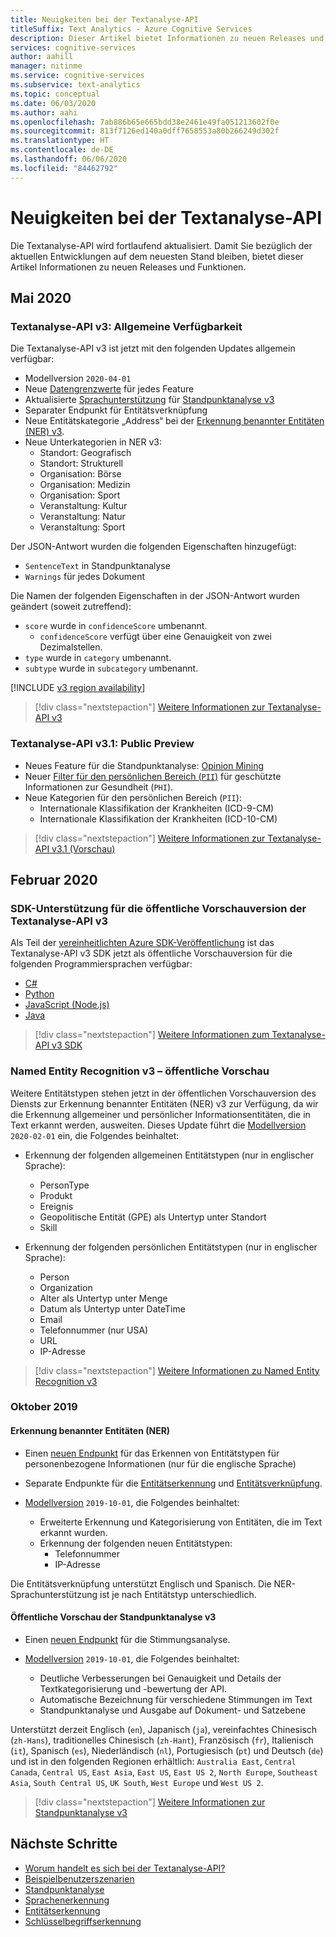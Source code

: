 ```yaml
---
title: Neuigkeiten bei der Textanalyse-API
titleSuffix: Text Analytics - Azure Cognitive Services
description: Dieser Artikel bietet Informationen zu neuen Releases und Features für Azure Cognitive Services-Textanalysen.
services: cognitive-services
author: aahill
manager: nitinme
ms.service: cognitive-services
ms.subservice: text-analytics
ms.topic: conceptual
ms.date: 06/03/2020
ms.author: aahi
ms.openlocfilehash: 7ab886b65e665bdd38e2461e49fa051213602f0e
ms.sourcegitcommit: 813f7126ed140a0dff7658553a80b266249d302f
ms.translationtype: HT
ms.contentlocale: de-DE
ms.lasthandoff: 06/06/2020
ms.locfileid: "84462792"
---
```

# <a name="whats-new-in-the-text-analytics-api"></a>Neuigkeiten bei der Textanalyse-API

Die Textanalyse-API wird fortlaufend aktualisiert. Damit Sie bezüglich der aktuellen Entwicklungen auf dem neuesten Stand bleiben, bietet dieser Artikel Informationen zu neuen Releases und Funktionen.

## <a name="may-2020"></a>Mai 2020

### <a name="text-analytics-api-v3-general-availability"></a>Textanalyse-API v3: Allgemeine Verfügbarkeit

Die Textanalyse-API v3 ist jetzt mit den folgenden Updates allgemein verfügbar:

* Modellversion `2020-04-01`
* Neue [Datengrenzwerte](concepts/data-limits.md) für jedes Feature
* Aktualisierte [Sprachunterstützung](language-support.md) für [Standpunktanalyse v3](how-tos/text-analytics-how-to-sentiment-analysis.md)
* Separater Endpunkt für Entitätsverknüpfung 
* Neue Entitätskategorie „Address“ bei der [Erkennung benannter Entitäten (NER) v3](how-tos/text-analytics-how-to-entity-linking.md).
* Neue Unterkategorien in NER v3:
   * Standort: Geografisch
   * Standort: Strukturell
   * Organisation: Börse
   * Organisation: Medizin
   * Organisation: Sport
   * Veranstaltung: Kultur
   * Veranstaltung: Natur
   * Veranstaltung: Sport

Der JSON-Antwort wurden die folgenden Eigenschaften hinzugefügt:
   * `SentenceText` in Standpunktanalyse
   * `Warnings` für jedes Dokument 

Die Namen der folgenden Eigenschaften in der JSON-Antwort wurden geändert (soweit zutreffend):

* `score` wurde in `confidenceScore` umbenannt.
    * `confidenceScore` verfügt über eine Genauigkeit von zwei Dezimalstellen. 
* `type` wurde in `category` umbenannt.
* `subtype` wurde in `subcategory` umbenannt.

[!INCLUDE [v3 region availability](includes/v3-region-availability.md)]

> [!div class="nextstepaction"]
> [Weitere Informationen zur Textanalyse-API v3](https://westus2.dev.cognitive.microsoft.com/docs/services/TextAnalytics-v3-0/operations/Languages)

### <a name="text-analytics-api-v31-public-preview"></a>Textanalyse-API v3.1: Public Preview
   * Neues Feature für die Standpunktanalyse: [Opinion Mining](how-tos/text-analytics-how-to-sentiment-analysis.md#opinion-mining)
   * Neuer [Filter für den persönlichen Bereich (`PII`)](how-tos/text-analytics-how-to-entity-linking.md#named-entity-recognition-versions-and-features) für geschützte Informationen zur Gesundheit (`PHI`).
   * Neue Kategorien für den persönlichen Bereich (`PII`):
      * Internationale Klassifikation der Krankheiten (ICD-9-CM)
      * Internationale Klassifikation der Krankheiten (ICD-10-CM)

> [!div class="nextstepaction"]
> [Weitere Informationen zur Textanalyse-API v3.1 (Vorschau)](https://westcentralus.dev.cognitive.microsoft.com/docs/services/TextAnalytics-v3-1-preview-1/operations/Languages)

## <a name="february-2020"></a>Februar 2020

### <a name="sdk-support-for-text-analytics-api-v3-public-preview"></a>SDK-Unterstützung für die öffentliche Vorschauversion der Textanalyse-API v3

Als Teil der [vereinheitlichten Azure SDK-Veröffentlichung](https://techcommunity.microsoft.com/t5/azure-sdk/january-2020-unified-azure-sdk-release/ba-p/1097290) ist das Textanalyse-API v3 SDK jetzt als öffentliche Vorschauversion für die folgenden Programmiersprachen verfügbar:
   * [C#](https://docs.microsoft.com/azure/cognitive-services/text-analytics/quickstarts/text-analytics-sdk?tabs=version-3&pivots=programming-language-csharp)
   * [Python](https://docs.microsoft.com/azure/cognitive-services/text-analytics/quickstarts/text-analytics-sdk?tabs=version-3&pivots=programming-language-python)
   * [JavaScript (Node.js)](https://docs.microsoft.com/azure/cognitive-services/text-analytics/quickstarts/text-analytics-sdk?tabs=version-3&pivots=programming-language-javascript)
   * [Java](https://docs.microsoft.com/azure/cognitive-services/text-analytics/quickstarts/text-analytics-sdk?tabs=version-3&pivots=programming-language-java)
   
   > [!div class="nextstepaction"]
> [Weitere Informationen zum Textanalyse-API v3 SDK](https://docs.microsoft.com/azure/cognitive-services/text-analytics/quickstarts/text-analytics-sdk?tabs=version-3)

### <a name="named-entity-recognition-v3-public-preview"></a>Named Entity Recognition v3 – öffentliche Vorschau

Weitere Entitätstypen stehen jetzt in der öffentlichen Vorschauversion des Diensts zur Erkennung benannter Entitäten (NER) v3 zur Verfügung, da wir die Erkennung allgemeiner und persönlicher Informationsentitäten, die in Text erkannt werden, ausweiten. Dieses Update führt die [Modellversion](concepts/model-versioning.md) `2020-02-01` ein, die Folgendes beinhaltet:

* Erkennung der folgenden allgemeinen Entitätstypen (nur in englischer Sprache):
    * PersonType
    * Produkt
    * Ereignis
    * Geopolitische Entität (GPE) als Untertyp unter Standort
    * Skill

* Erkennung der folgenden persönlichen Entitätstypen (nur in englischer Sprache):
    * Person
    * Organization
    * Alter als Untertyp unter Menge
    * Datum als Untertyp unter DateTime
    * Email 
    * Telefonnummer (nur USA)
    * URL
    * IP-Adresse

> [!div class="nextstepaction"]
> [Weitere Informationen zu Named Entity Recognition v3](how-tos/text-analytics-how-to-entity-linking.md#named-entity-recognition-versions-and-features)

### <a name="october-2019"></a>Oktober 2019

#### <a name="named-entity-recognition-ner"></a>Erkennung benannter Entitäten (NER)

* Einen [neuen Endpunkt](https://westus.dev.cognitive.microsoft.com/docs/services/TextAnalytics-v3-0-Preview-1/operations/EntitiesRecognitionPii) für das Erkennen von Entitätstypen für personenbezogene Informationen (nur für die englische Sprache)

* Separate Endpunkte für die [Entitätserkennung](https://westus.dev.cognitive.microsoft.com/docs/services/TextAnalytics-v3-0-Preview-1/operations/EntitiesRecognitionGeneral) und [Entitätsverknüpfung](https://westus.dev.cognitive.microsoft.com/docs/services/TextAnalytics-v3-0-Preview-1/operations/EntitiesLinking).

* [Modellversion](concepts/model-versioning.md) `2019-10-01`, die Folgendes beinhaltet:
    * Erweiterte Erkennung und Kategorisierung von Entitäten, die im Text erkannt wurden. 
    * Erkennung der folgenden neuen Entitätstypen:
        * Telefonnummer
        * IP-Adresse

Die Entitätsverknüpfung unterstützt Englisch und Spanisch. Die NER-Sprachunterstützung ist je nach Entitätstyp unterschiedlich.

#### <a name="sentiment-analysis-v3-public-preview"></a>Öffentliche Vorschau der Standpunktanalyse v3

* Einen [neuen Endpunkt](https://westus.dev.cognitive.microsoft.com/docs/services/TextAnalytics-v3-0-Preview-1/operations/Sentiment) für die Stimmungsanalyse.
* [Modellversion](concepts/model-versioning.md) `2019-10-01`, die Folgendes beinhaltet:

    * Deutliche Verbesserungen bei Genauigkeit und Details der Textkategorisierung und -bewertung der API.
    * Automatische Bezeichnung für verschiedene Stimmungen im Text
    * Standpunktanalyse und Ausgabe auf Dokument- und Satzebene 

Unterstützt derzeit Englisch (`en`), Japanisch (`ja`), vereinfachtes Chinesisch (`zh-Hans`), traditionelles Chinesisch (`zh-Hant`), Französisch (`fr`), Italienisch (`it`), Spanisch (`es`), Niederländisch (`nl`), Portugiesisch (`pt`) und Deutsch (`de`) und ist in den folgenden Regionen erhältlich: `Australia East`, `Central Canada`, `Central US`, `East Asia`, `East US`, `East US 2`, `North Europe`, `Southeast Asia`, `South Central US`, `UK South`, `West Europe` und `West US 2`. 

> [!div class="nextstepaction"]
> [Weitere Informationen zur Standpunktanalyse v3](how-tos/text-analytics-how-to-sentiment-analysis.md#sentiment-analysis-versions-and-features)

## <a name="next-steps"></a>Nächste Schritte

* [Worum handelt es sich bei der Textanalyse-API?](overview.md)  
* [Beispielbenutzerszenarien](text-analytics-user-scenarios.md)
* [Standpunktanalyse](how-tos/text-analytics-how-to-sentiment-analysis.md)
* [Sprachenerkennung](how-tos/text-analytics-how-to-language-detection.md)
* [Entitätserkennung](how-tos/text-analytics-how-to-entity-linking.md)
* [Schlüsselbegriffserkennung](how-tos/text-analytics-how-to-keyword-extraction.md)
